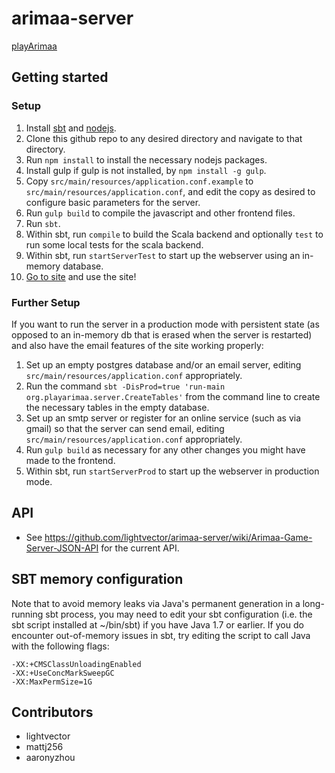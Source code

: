 # arimaa-server
[playArimaa](http://playarimaa.org)

## Getting started

### Setup
1. Install [sbt](http://www.scala-sbt.org/download.html) and [nodejs](https://nodejs.org/).
2. Clone this github repo to any desired directory and navigate to that directory.
3. Run `npm install` to install the necessary nodejs packages.
4. Install gulp if gulp is not installed, by `npm install -g gulp`.
5. Copy `src/main/resources/application.conf.example` to `src/main/resources/application.conf`, and edit the copy as desired to configure basic parameters for the server.
6. Run `gulp build` to compile the javascript and other frontend files.
7. Run `sbt`.
8. Within sbt, run `compile` to build the Scala backend and optionally `test` to run some local tests for the scala backend.
9. Within sbt, run `startServerTest` to start up the webserver using an in-memory database.
10. [Go to site](http://localhost:8080) and use the site!

### Further Setup
If you want to run the server in a production mode with persistent state (as opposed to an in-memory db that is erased when the server is restarted) and also have the email features of the site working properly:
1. Set up an empty postgres database and/or an email server, editing `src/main/resources/application.conf` appropriately.
2. Run the command `sbt -DisProd=true 'run-main org.playarimaa.server.CreateTables'` from the command line to create the necessary tables in the empty database.
3. Set up an smtp server or register for an online service (such as via gmail) so that the server can send email, editing `src/main/resources/application.conf` appropriately.
4. Run `gulp build` as necessary for any other changes you might have made to the frontend.
5. Within sbt, run `startServerProd` to start up the webserver in production mode.

## API

* See https://github.com/lightvector/arimaa-server/wiki/Arimaa-Game-Server-JSON-API for the current API.

## SBT memory configuration

Note that to avoid memory leaks via Java's permanent generation in a long-running sbt process,
you may need to edit your sbt configuration (i.e. the sbt script installed at ~/bin/sbt) if
you have Java 1.7 or earlier. If you do encounter out-of-memory issues in sbt, try editing the script
to call Java with the following flags:

    -XX:+CMSClassUnloadingEnabled
    -XX:+UseConcMarkSweepGC
    -XX:MaxPermSize=1G

## Contributors

* lightvector
* mattj256
* aaronyzhou

